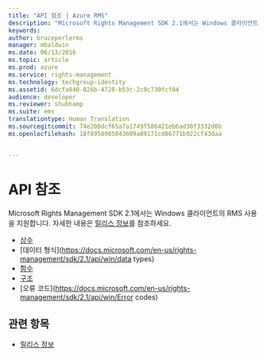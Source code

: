 ```yaml
---
title: "API 참조 | Azure RMS"
description: "Microsoft Rights Management SDK 2.1에서는 Windows 클라이언트의 RMS 사용을 지원합니다."
keywords: 
author: bruceperlerms
manager: mbaldwin
ms.date: 06/13/2016
ms.topic: article
ms.prod: azure
ms.service: rights-management
ms.technology: techgroup-identity
ms.assetid: 6dcfa840-026b-4728-b53c-2c9c730fcf84
audience: developer
ms.reviewer: shubhamp
ms.suite: ems
translationtype: Human Translation
ms.sourcegitcommit: 74e200dcf65a7a1749f586421eb6ad30f3332d6b
ms.openlocfilehash: 18f8958985043609a89171cd86771b922cf43daa


---
```


# API 참조

Microsoft Rights Management SDK 2.1에서는 Windows 클라이언트의 RMS 사용을 지원합니다. 자세한 내용은 [릴리스 정보](release-notes-rtm.md)를 참조하세요.
- [상수](https://docs.microsoft.com/en-us/rights-management/sdk/2.1/api/win/constants)
- [데이터 형식](https://docs.microsoft.com/en-us/rights-management/sdk/2.1/api/win/data types)
- [함수](https://docs.microsoft.com/en-us/rights-management/sdk/2.1/api/win/functions)
- [구조](https://docs.microsoft.com/en-us/rights-management/sdk/2.1/api/win/structures)
- [오류 코드](https://docs.microsoft.com/en-us/rights-management/sdk/2.1/api/win/Error codes)



## 관련 항목

* [릴리스 정보](release-notes-rtm.md)
 

 



<!--HONumber=Jun16_HO4-->


